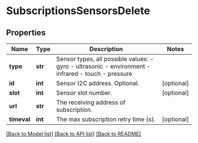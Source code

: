 # SubscriptionsSensorsDelete

## Properties
Name | Type | Description | Notes
------------ | ------------- | ------------- | -------------
**type** | **str** |  Sensor types, all possible values: - gyro - ultrasonic - environment - infrared - touch - pressure  | 
**id** | **int** | Sensor I2C address. Optional. | [optional] 
**slot** | **int** | Sensor slot number. | [optional] 
**url** | **str** | The receiving address of subscription. | 
**timeval** | **int** | The max subscription retry time (s). | [optional] 

[[Back to Model list]](../README.md#documentation-for-models) [[Back to API list]](../README.md#documentation-for-api-endpoints) [[Back to README]](../README.md)


